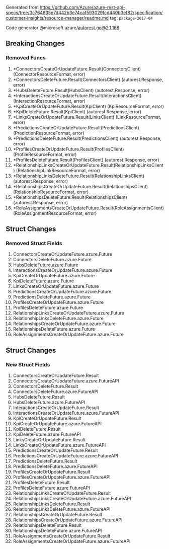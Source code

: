 Generated from https://github.com/Azure/azure-rest-api-specs/tree/3c764635e7d442b3e74caf593029fcd440b3ef82/specification/customer-insights/resource-manager/readme.md tag: `package-2017-04`

Code generator @microsoft.azure/autorest.go@2.1.168

## Breaking Changes

### Removed Funcs

1. *ConnectorsCreateOrUpdateFuture.Result(ConnectorsClient) (ConnectorResourceFormat, error)
1. *ConnectorsDeleteFuture.Result(ConnectorsClient) (autorest.Response, error)
1. *HubsDeleteFuture.Result(HubsClient) (autorest.Response, error)
1. *InteractionsCreateOrUpdateFuture.Result(InteractionsClient) (InteractionResourceFormat, error)
1. *KpiCreateOrUpdateFuture.Result(KpiClient) (KpiResourceFormat, error)
1. *KpiDeleteFuture.Result(KpiClient) (autorest.Response, error)
1. *LinksCreateOrUpdateFuture.Result(LinksClient) (LinkResourceFormat, error)
1. *PredictionsCreateOrUpdateFuture.Result(PredictionsClient) (PredictionResourceFormat, error)
1. *PredictionsDeleteFuture.Result(PredictionsClient) (autorest.Response, error)
1. *ProfilesCreateOrUpdateFuture.Result(ProfilesClient) (ProfileResourceFormat, error)
1. *ProfilesDeleteFuture.Result(ProfilesClient) (autorest.Response, error)
1. *RelationshipLinksCreateOrUpdateFuture.Result(RelationshipLinksClient) (RelationshipLinkResourceFormat, error)
1. *RelationshipLinksDeleteFuture.Result(RelationshipLinksClient) (autorest.Response, error)
1. *RelationshipsCreateOrUpdateFuture.Result(RelationshipsClient) (RelationshipResourceFormat, error)
1. *RelationshipsDeleteFuture.Result(RelationshipsClient) (autorest.Response, error)
1. *RoleAssignmentsCreateOrUpdateFuture.Result(RoleAssignmentsClient) (RoleAssignmentResourceFormat, error)

## Struct Changes

### Removed Struct Fields

1. ConnectorsCreateOrUpdateFuture.azure.Future
1. ConnectorsDeleteFuture.azure.Future
1. HubsDeleteFuture.azure.Future
1. InteractionsCreateOrUpdateFuture.azure.Future
1. KpiCreateOrUpdateFuture.azure.Future
1. KpiDeleteFuture.azure.Future
1. LinksCreateOrUpdateFuture.azure.Future
1. PredictionsCreateOrUpdateFuture.azure.Future
1. PredictionsDeleteFuture.azure.Future
1. ProfilesCreateOrUpdateFuture.azure.Future
1. ProfilesDeleteFuture.azure.Future
1. RelationshipLinksCreateOrUpdateFuture.azure.Future
1. RelationshipLinksDeleteFuture.azure.Future
1. RelationshipsCreateOrUpdateFuture.azure.Future
1. RelationshipsDeleteFuture.azure.Future
1. RoleAssignmentsCreateOrUpdateFuture.azure.Future

## Struct Changes

### New Struct Fields

1. ConnectorsCreateOrUpdateFuture.Result
1. ConnectorsCreateOrUpdateFuture.azure.FutureAPI
1. ConnectorsDeleteFuture.Result
1. ConnectorsDeleteFuture.azure.FutureAPI
1. HubsDeleteFuture.Result
1. HubsDeleteFuture.azure.FutureAPI
1. InteractionsCreateOrUpdateFuture.Result
1. InteractionsCreateOrUpdateFuture.azure.FutureAPI
1. KpiCreateOrUpdateFuture.Result
1. KpiCreateOrUpdateFuture.azure.FutureAPI
1. KpiDeleteFuture.Result
1. KpiDeleteFuture.azure.FutureAPI
1. LinksCreateOrUpdateFuture.Result
1. LinksCreateOrUpdateFuture.azure.FutureAPI
1. PredictionsCreateOrUpdateFuture.Result
1. PredictionsCreateOrUpdateFuture.azure.FutureAPI
1. PredictionsDeleteFuture.Result
1. PredictionsDeleteFuture.azure.FutureAPI
1. ProfilesCreateOrUpdateFuture.Result
1. ProfilesCreateOrUpdateFuture.azure.FutureAPI
1. ProfilesDeleteFuture.Result
1. ProfilesDeleteFuture.azure.FutureAPI
1. RelationshipLinksCreateOrUpdateFuture.Result
1. RelationshipLinksCreateOrUpdateFuture.azure.FutureAPI
1. RelationshipLinksDeleteFuture.Result
1. RelationshipLinksDeleteFuture.azure.FutureAPI
1. RelationshipsCreateOrUpdateFuture.Result
1. RelationshipsCreateOrUpdateFuture.azure.FutureAPI
1. RelationshipsDeleteFuture.Result
1. RelationshipsDeleteFuture.azure.FutureAPI
1. RoleAssignmentsCreateOrUpdateFuture.Result
1. RoleAssignmentsCreateOrUpdateFuture.azure.FutureAPI
